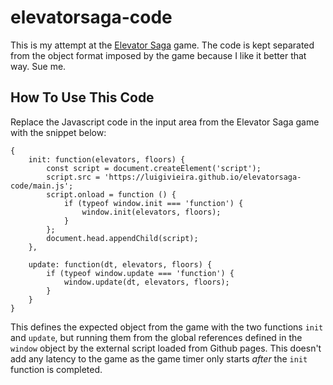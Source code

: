 # elevatorsaga-code
This is my attempt at the [Elevator Saga](https://play.elevatorsaga.com/) game.
The code is kept separated from the object format imposed by the game because I like it better that way. Sue me.

## How To Use This Code

Replace the Javascript code in the input area from the Elevator Saga game with the snippet below:

    {
        init: function(elevators, floors) {
            const script = document.createElement('script');
            script.src = 'https://luigivieira.github.io/elevatorsaga-code/main.js';
            script.onload = function () {
                if (typeof window.init === 'function') {
                    window.init(elevators, floors);
                }
            };
            document.head.appendChild(script);
        },

        update: function(dt, elevators, floors) {
            if (typeof window.update === 'function') {
                window.update(dt, elevators, floors);
            }
        }
    }


This defines the expected object from the game with the two functions `init` and `update`, but running them from the global references defined in the `window` object
by the external script loaded from Github pages. This doesn't add any latency to the game as the game timer only starts *after* the `init` function is
completed.